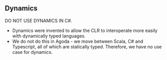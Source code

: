 ## Dynamics

DO NOT USE DYNAMICS IN C#.

- Dynamics were invented to allow the CLR to interoperate more easily with dynamically typed languages.
- We do not do this in Agoda - we move between Scala, C# and Typescript, all of which are statically typed. Therefore, we have no use case for dynamics.
